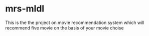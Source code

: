 # mrs-mldl
This is the the project on movie recommendation system which will recommend five movie on the basis of your movie choise

